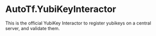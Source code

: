 # AutoTf.YubiKeyInteractor
This is the official YubiKey Interactor to register yubikeys on a central server, and validate them.
